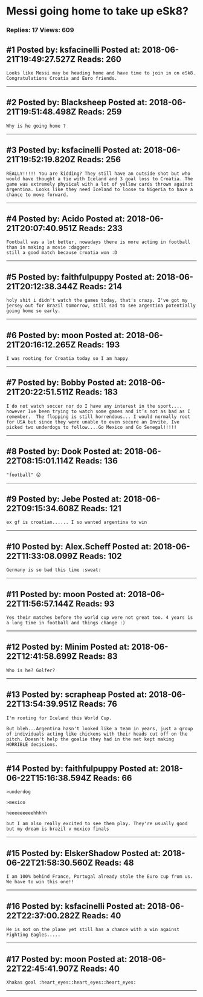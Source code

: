 # Messi going home to take up eSk8?

### Replies: 17 Views: 609

## \#1 Posted by: ksfacinelli Posted at: 2018-06-21T19:49:27.527Z Reads: 260

```
Looks like Messi may be heading home and have time to join in on eSk8. Congratulations Croatia and Euro friends.
```

---
## \#2 Posted by: Blacksheep Posted at: 2018-06-21T19:51:48.498Z Reads: 259

```
Why is he going home ?
```

---
## \#3 Posted by: ksfacinelli Posted at: 2018-06-21T19:52:19.820Z Reads: 256

```
REALLY!!!!! You are kidding? They still have an outside shot but who would have thought a tie with Iceland and 3 goal loss to Croatia. The game was extremely physical with a lot of yellow cards thrown against Argentina. Looks like they need Iceland to loose to Nigeria to have a chance to move forward.
```

---
## \#4 Posted by: Acido Posted at: 2018-06-21T20:07:40.951Z Reads: 233

```
Football was a lot better, nowadays there is more acting in football than in making a movie :dagger:
still a good match because croatia won :D
```

---
## \#5 Posted by: faithfulpuppy Posted at: 2018-06-21T20:12:38.344Z Reads: 214

```
holy shit i didn't watch the games today, that's crazy. I've got my jersey out for Brazil tomorrow, still sad to see argentina potentially going home so early.
```

---
## \#6 Posted by: moon Posted at: 2018-06-21T20:16:12.265Z Reads: 193

```
I was rooting for Croatia today so I am happy
```

---
## \#7 Posted by: Bobby Posted at: 2018-06-21T20:22:51.511Z Reads: 183

```
I do not watch soccer nor do I have any interest in the sport.... however Ive been trying to watch some games and it’s not as bad as I remember.  The flopping is still horrendous... I would normally root for USA but since they were unable to even secure an Invite, Ive picked two underdogs to follow....Go Mexico and Go Senegal!!!!!
```

---
## \#8 Posted by: Dook Posted at: 2018-06-22T08:15:01.114Z Reads: 136

```
"football" 😜
```

---
## \#9 Posted by: Jebe Posted at: 2018-06-22T09:15:34.608Z Reads: 121

```
ex gf is croatian...... I so wanted argentina to win
```

---
## \#10 Posted by: Alex.Scheff Posted at: 2018-06-22T11:33:08.099Z Reads: 102

```
Germany is so bad this time :sweat:
```

---
## \#11 Posted by: moon Posted at: 2018-06-22T11:56:57.144Z Reads: 93

```
Yes their matches before the world cup were not great too. 4 years is a long time in football and things change :)
```

---
## \#12 Posted by: Minim Posted at: 2018-06-22T12:41:58.699Z Reads: 83

```
Who is he? Golfer?
```

---
## \#13 Posted by: scrapheap Posted at: 2018-06-22T13:54:39.951Z Reads: 76

```
I'm rooting for Iceland this World Cup.

But bleh...Argentina hasn't looked like a team in years, just a group of individuals acting like chickens with their heads cut off on the pitch. Doesn't help the goalie they had in the net kept making HORRIBLE decisions.
```

---
## \#14 Posted by: faithfulpuppy Posted at: 2018-06-22T15:16:38.594Z Reads: 66

```
>underdog

>mexico

heeeeeeeeehhhhh

but I am also really excited to see them play. They're usually good but my dream is brazil v mexico finals
```

---
## \#15 Posted by: ElskerShadow Posted at: 2018-06-22T21:58:30.560Z Reads: 48

```
I am 100% behind France, Portugal already stole the Euro cup from us. We have to win this one!!
```

---
## \#16 Posted by: ksfacinelli Posted at: 2018-06-22T22:37:00.282Z Reads: 40

```
He is not on the plane yet still has a chance with a win against Fighting Eagles.....
```

---
## \#17 Posted by: moon Posted at: 2018-06-22T22:45:41.907Z Reads: 40

```
Xhakas goal :heart_eyes::heart_eyes::heart_eyes:
```

---
